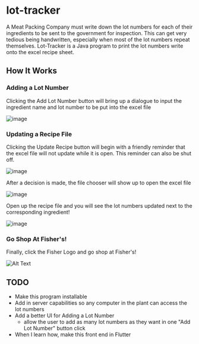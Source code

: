 # lot-tracker
A Meat Packing Company must write down the lot numbers for each of their ingredients to be sent to the government for inspection. This can get very tedious being handwritten, especially when most of the lot numbers repeat themselves. Lot-Tracker is a Java program to print the lot numbers write onto the excel recipe sheet.
## How It Works
### Adding a Lot Number
Clicking the Add Lot Number button will bring up a dialogue to input the ingredient name and lot number to be put into the excel file

![image](https://user-images.githubusercontent.com/70769897/164223184-9a663385-c93d-49e0-90e3-2b375a037ffe.png)

### Updating a Recipe File
Clicking the Update Recipe button will begin with a friendly reminder that the excel file will not update while it is open. This reminder can also be shut off.

![image](https://user-images.githubusercontent.com/70769897/164223669-99912394-ead8-4602-8de2-eb8a184ad215.png)

After a decision is made, the file chooser will show up to open the excel file

![image](https://user-images.githubusercontent.com/70769897/164224143-204b615c-9779-4e7b-ba32-12e52805b036.png)

Open up the recipe file and you will see the lot numbers updated next to the corresponding ingredient!

![image](https://user-images.githubusercontent.com/70769897/164224299-710890ce-2317-4f57-80e7-9e67a2232465.png)

### Go Shop At Fisher's!
Finally, click the Fisher Logo and go shop at Fisher's!

![Alt Text](https://media4.giphy.com/media/XzCnW7KJDFasMKJdia/giphy.gif?cid=790b7611105828a05c9be817a1c41083f0bd0b54e2d88135&rid=giphy.gif&ct=g)

## TODO
* Make this program installable
* Add in server capabilities so any computer in the plant can access the lot numbers
* Add a better UI for Adding a Lot Number 
  - allow the user to add as many lot numbers as they want in one "Add Lot Number" button click
* When I learn how, make this front end in Flutter
